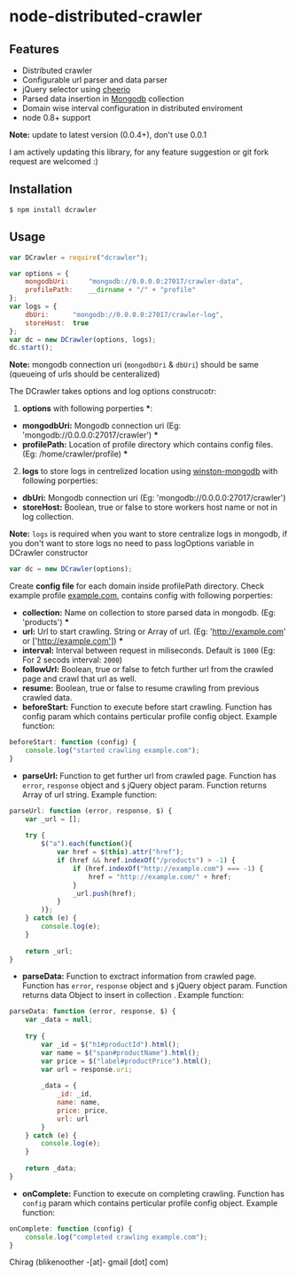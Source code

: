 node-distributed-crawler
========

Features
--------------
 * Distributed crawler
 * Configurable url parser and data parser
 * jQuery selector using [cheerio](httphttps://github.com/cheeriojs/cheerio)
 * Parsed data insertion in [Mongodb](https://github.com/mongodb/node-mongodb-native) collection
 * Domain wise interval configuration in distributed enviroment
 * node 0.8+ support

__Note:__ update to latest version (0.0.4+), don't use 0.0.1

I am actively updating this library, for any feature suggestion or git fork request are welcomed :)


Installation
--------------

    $ npm install dcrawler



Usage
------------

```javascript
var DCrawler = require("dcrawler");

var options = {
    mongodbUri:     "mongodb://0.0.0.0:27017/crawler-data",
    profilePath:    __dirname + "/" + "profile"
};
var logs = {
    dbUri:      "mongodb://0.0.0.0:27017/crawler-log",
	storeHost:  true
};
var dc = new DCrawler(options, logs);
dc.start();
```

__Note:__ mongodb connection uri (`mongodbUri` & `dbUri`) should be same (queueing of urls should be centeralized)


The DCrawler takes options and log options construcotr:
1. __options__ with following porperties __*__:
  * __mongodbUri:__ Mongodb connection uri (Eg: 'mongodb://0.0.0.0:27017/crawler') __*__
  * __profilePath:__ Location of profile directory which contains config files. (Eg: /home/crawler/profile) __*__

2. __logs__ to store logs in centrelized location using [winston-mongodb](https://github.com/indexzero/winston-mongodb#usage) with following porperties:
  * __dbUri:__ Mongodb connection uri (Eg: 'mongodb://0.0.0.0:27017/crawler')
  * __storeHost:__ Boolean, true or false to store workers host name or not in log collection.

  __Note:__ `logs` is required when you want to store centralize logs in mongodb, if you don't want to store logs no need to pass logOptions variable in DCrawler constructor
  ```javascript
  var dc = new DCrawler(options);
  ```

Create __config file__ for each domain inside profilePath directory. Check example profile [example.com](https://github.com/blikenoother/dcrawler/blob/master/sample_profile/example.js), contains config with following porperties:
* __collection:__ Name on collection to store parsed data in mongodb. (Eg: 'products') __*__
* __url:__ Url to start crawling. String or Array of url. (Eg: 'http://example.com' or ['http://example.com']) __*__
* __interval:__ Interval between request in miliseconds. Default is `1000` (Eg: For 2 secods interval: `2000`)
* __followUrl:__ Boolean, true or false to fetch further url from the crawled page and crawl that url as well.
* __resume:__ Boolean, true or false to resume crawling from previous crawled data.
* __beforeStart:__ Function to execute before start crawling. Function has config param which contains perticular profile config object. Example function:
```javascript
beforeStart: function (config) {
    console.log("started crawling example.com");
}
```
* __parseUrl:__ Function to get further url from crawled page. Function has `error`, `response` object and `$` jQuery object param. Function returns Array of url string. Example function:
```javascript
parseUrl: function (error, response, $) {
    var _url = [];
    
    try {
        $("a").each(function(){
            var href = $(this).attr("href");
            if (href && href.indexOf("/products") > -1) {
                if (href.indexOf("http://example.com") === -1) {
                    href = "http://example.com/" + href;
                }
                _url.push(href);
            }
        )};
    } catch (e) {
        console.log(e);
    }
    
    return _url;
}
```
* __parseData:__ Function to exctract information from crawled page. Function has `error`, `response` object and `$` jQuery object param. Function returns data Object to insert in collection . Example function:
```javascript
parseData: function (error, response, $) {
    var _data = null;
    
    try {
        var _id = $("h1#productId").html();
        var name = $("span#productName").html();
        var price = $("label#productPrice").html();
        var url = response.uri;
        
        _data = {
            _id: _id,
            name: name,
            price: price,
            url: url
        }
    } catch (e) {
        console.log(e);
    }
    
    return _data;
}
```
* __onComplete:__ Function to execute on completing crawling. Function has `config` param which contains perticular profile config object. Example function:
```javascript
onComplete: function (config) {
    console.log("completed crawling example.com");
}
```

Chirag (blikenoother -[at]- gmail [dot] com)
